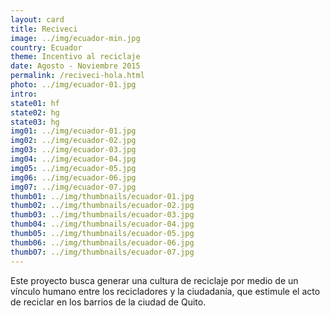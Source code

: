 ```yaml
---
layout: card
title: Reciveci
image: ../img/ecuador-min.jpg
country: Ecuador
theme: Incentivo al reciclaje
date: Agosto - Noviembre 2015
permalink: /reciveci-hola.html
photo: ../img/ecuador-01.jpg
intro: 
state01: hf
state02: hg
state03: hg
img01: ../img/ecuador-01.jpg
img02: ../img/ecuador-02.jpg
img03: ../img/ecuador-03.jpg
img04: ../img/ecuador-04.jpg
img05: ../img/ecuador-05.jpg
img06: ../img/ecuador-06.jpg
img07: ../img/ecuador-07.jpg
thumb01: ../img/thumbnails/ecuador-01.jpg
thumb02: ../img/thumbnails/ecuador-02.jpg
thumb03: ../img/thumbnails/ecuador-03.jpg
thumb04: ../img/thumbnails/ecuador-04.jpg
thumb05: ../img/thumbnails/ecuador-05.jpg
thumb06: ../img/thumbnails/ecuador-06.jpg
thumb07: ../img/thumbnails/ecuador-07.jpg
---
```


Este proyecto busca generar una cultura de reciclaje por medio de un vínculo humano entre los recicladores y la ciudadanía, que estimule el acto de reciclar en los barrios de la ciudad de Quito.